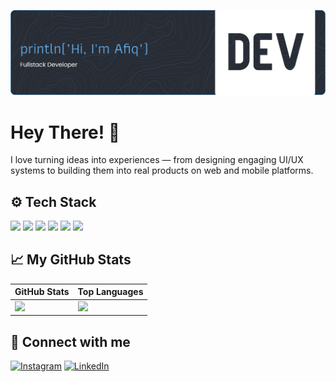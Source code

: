 ![Header](github-header-banner.png)

# Hey There! 👋

I love turning ideas into experiences — from designing engaging UI/UX systems to building them into real products on web and mobile platforms.

## ⚙️ Tech Stack

<div>
<img src="https://img.shields.io/badge/HTML5-E34F26?style=for-the-badge&logo=html5&logoColor=white"/>
<img src="https://img.shields.io/badge/CSS3-1572B6?style=for-the-badge&logo=css3&logoColor=white"/>
<img src="https://img.shields.io/badge/JavaScript-323330?style=for-the-badge&logo=javascript&logoColor=F7DF1E"/>
<img src="https://img.shields.io/badge/Kotlin-B125EA?style=for-the-badge&logo=kotlin&logoColor=white"/>
<img src="https://img.shields.io/badge/Python-3776AB?style=for-the-badge&logo=python&logoColor=white"/>
<img src="https://img.shields.io/badge/java-%23ED8B00.svg?style=for-the-badge&logo=openjdk&logoColor=white"/>
</div>

## 📈 My GitHub Stats

| GitHub Stats                                                                                                                                                                                                                                                                                                                                                                                                                                                                                                                                                          | Top Languages                                                                                                                                                                                                                                                                                                                                                                                                                                                                                                                                                                                       |
| --------------------------------------------------------------------------------------------------------------------------------------------------------------------------------------------------------------------------------------------------------------------------------------------------------------------------------------------------------------------------------------------------------------------------------------------------------------------------------------------------------------------------------------------------------------------- | --------------------------------------------------------------------------------------------------------------------------------------------------------------------------------------------------------------------------------------------------------------------------------------------------------------------------------------------------------------------------------------------------------------------------------------------------------------------------------------------------------------------------------------------------------------------------------------------------- |
| <a href="https://github.com/afiqalghazali"><picture><source srcset="https://github-readme-stats-afiqalghazali.vercel.app/api?username=afiqalghazali&show_icons=true&theme=tokyonight" media="(prefers-color-scheme: dark)" /><source srcset="https://github-readme-stats-afiqalghazali.vercel.app/api?username=afiqalghazali&show_icons=true" media="(prefers-color-scheme: light), (prefers-color-scheme: no-preference)" /><img height="200" src="https://github-readme-stats-afiqalghazali.vercel.app/api?username=afiqalghazali&show_icons=true" /></picture></a> | <a href="https://github.com/afiqalghazali"><picture><source srcset="https://github-readme-stats-afiqalghazali.vercel.app/api/top-langs/?username=afiqalghazali&layout=compact&theme=tokyonight" media="(prefers-color-scheme: dark)" /><source srcset="https://github-readme-stats-afiqalghazali.vercel.app/api/top-langs/?username=afiqalghazali&layout=compact" media="(prefers-color-scheme: light), (prefers-color-scheme: no-preference)" /><img height="200" src="https://github-readme-stats-afiqalghazali.vercel.app/api/top-langs/?username=afiqalghazali&layout=compact" /></picture></a> |

## 🤝 Connect with me

[![Instagram](https://img.shields.io/badge/Instagram-E4405F?style=flat&logo=instagram&logoColor=white)](https://www.instagram.com/afiqalghazali_/) [![LinkedIn](https://img.shields.io/badge/LinkedIn-0077B5?style=flat&logo=linkedin&logoColor=white)](https://www.linkedin.com/in/afiqalghazali/)

